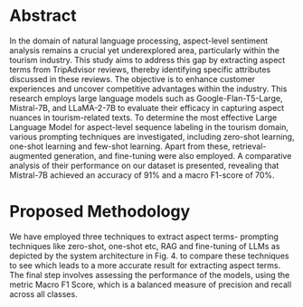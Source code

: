 # Abstract

In the domain of natural language processing, aspect-level sentiment analysis remains a crucial yet underexplored area, particularly within the tourism industry. This study aims to address this gap by extracting aspect terms from TripAdvisor reviews, thereby identifying specific attributes discussed in these reviews. The objective is to enhance customer experiences and uncover competitive advantages within the industry. This research employs large language models  such as Google-Flan-T5-Large, Mistral-7B, and LLaMA-2-7B to evaluate their efficacy in capturing aspect nuances in tourism-related texts. To determine the most effective Large Language Model for aspect-level sequence labeling in the tourism domain, various prompting techniques are investigated, including zero-shot learning, one-shot learning and few-shot learning. Apart from these, retrieval-augmented generation, and fine-tuning were also employed. A comparative analysis of their performance on our dataset is presented, revealing that Mistral-7B achieved an accuracy of  91% and a macro F1-score of 70%.


# Proposed Methodology

We have employed three techniques to extract aspect terms- prompting techniques like zero-shot, one-shot etc, RAG and fine-tuning of LLMs as depicted by the system architecture in Fig. 4. to compare these techniques to see which leads to a more accurate result for extracting aspect terms. The final step involves assessing the performance of the models, using the metric Macro F1 Score, which is a balanced measure of precision and recall across all classes.


